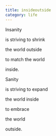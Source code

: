 ```yaml
---
title: insideoutside
category: life
---
```


﻿Insanity  
is striving to shrink   
the world outside  
to match the world  
inside.  
  
  
Sanity  
is striving to expand   
the world inside  
to embrace  
the world  
outside.  
